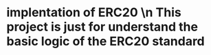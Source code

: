 # implentation of ERC20 \n This project is just for understand the basic logic of the ERC20 standard
